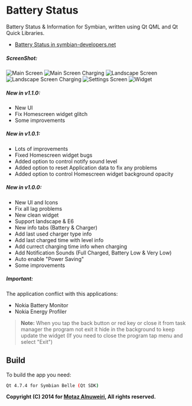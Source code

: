 # Battery Status

Battery Status & Information for Symbian, written using Qt QML and Qt Quick Libraries.
* [Battery Status in symbian-developers.net](http://forum.symbian-developers.net/symbian3-applications/%28free%29-battery-status-v1-1-0-by-motaz-alnuweiri/)

##### ScreenShot:
![Main Screen](Images/Main_Screen.jpg)
![Main Screen Charging](Images/Main_Screen_Charging.jpg)
![Landscape Screen](Images/Landscape_Screen.jpg)
![Landscape Screen Charging](Images/Landscape_Screen_Charging.jpg)
![Settings Screen](Images/Settings_Screen.jpg)
![Widget](Images/Widget.jpg)

##### New in v1.1.0:
 - New UI
 - Fix Homescreen widget glitch
 - Some improvements

##### New in v1.0.1:
 - Lots of improvements
 - Fixed Homescreen widget bugs
 - Added option to control notify sound level
 - Added option to reset Application data to fix any problems
 - Added option to control Homescreen widget background opacity

##### New in v1.0.0:
 - New UI and Icons
 - Fix all lag problems
 - New clean widget
 - Support landscape & E6
 - New info tabs (Battery & Charger)
 - Add last used charger type info
 - Add last charged time with level info
 - Add currect charging time info when charging
 - Add Notification Sounds (Full Charged, Battery Low & Very Low)
 - Auto enable "Power Saving"
 - Some improvements

##### Important:
The application conflict with this applications:
 - Nokia Battery Monitor
 - Nokia Energy Profiler

> **Note:**
> When you tap the back button or red key or close it from task manager the program not exit it hide in the background to keep update the widget (If you need to close the program tap menu and select "Exit")

## Build
To build the app you need:

```sh
Qt 4.7.4 for Symbian Belle (Qt SDK)
```

**Copyright (C) 2014 for [Motaz Alnuweiri](https://github.com/Motaz-Alnuweiri), All rights reserved.**

